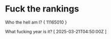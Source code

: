 # Fuck the rankings

Who the hell am I?
{ 11165010 }

What fucking year is it?
[ 2025-03-21T04:50:00Z ]
